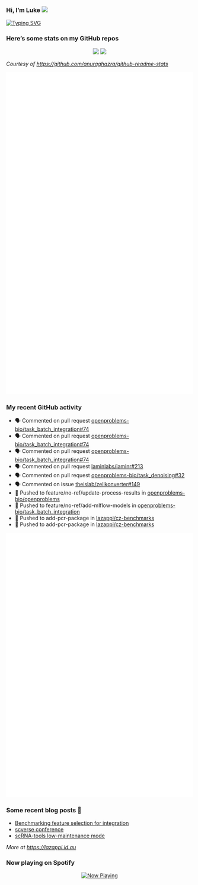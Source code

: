 
<!-- README.md is generated from README.Rmd. Please edit that file -->

### Hi, I’m Luke <img src="https://raw.githubusercontent.com/MartinHeinz/MartinHeinz/master/wave.gif" width="30px">

<!-- Customise this at https://readme-typing-svg.demolab.com -->

[![Typing
SVG](https://readme-typing-svg.demolab.com?font=Fira+Code&duration=3000&pause=200&color=9D24F7&center=true&random=true&width=435&lines=Data+scientist;Bioinformatician;Package+developer;Workflow+engineer)](https://git.io/typing-svg)

<!--
**lazappi/lazappi** is a ✨ _special_ ✨ repository because its `README.md` (this file) appears on your GitHub profile.
&#10;Here are some ideas to get you started:
&#10;- 🔭 I’m currently working on ...
- 🌱 I’m currently learning ...
- 👯 I’m looking to collaborate on ...
- 🤔 I’m looking for help with ...
- 💬 Ask me about ...
- 📫 How to reach me: ...
- 😄 Pronouns: ...
- ⚡ Fun fact: ...
-->

### Here’s some stats on my GitHub repos

<p align="center">
<img src="https://github-readme-stats.vercel.app/api?username=lazappi&count_private=true&show_icons=true&theme=buefy&hide_title=True">
<img src="https://github-readme-stats.vercel.app/api/top-langs/?username=lazappi&hide=html&theme=buefy&layout=compact">
</p>

*Courtesy of <https://github.com/anuraghazra/github-readme-stats>*

<p align="center" style="width:100%;">
<img src="https://github.com/lazappi/lazappi/raw/main/github-intro.svg">
</p>

### My recent GitHub activity

- 🗣 Commented on pull request
  [openproblems-bio/task_batch_integration#74](https://github.com/openproblems-bio/task_batch_integration#74)
- 🗣 Commented on pull request
  [openproblems-bio/task_batch_integration#74](https://github.com/openproblems-bio/task_batch_integration#74)
- 🗣 Commented on pull request
  [openproblems-bio/task_batch_integration#74](https://github.com/openproblems-bio/task_batch_integration#74)
- 🗣 Commented on pull request
  [laminlabs/laminr#213](https://github.com/laminlabs/laminr#213)
- 🗣 Commented on pull request
  [openproblems-bio/task_denoising#32](https://github.com/openproblems-bio/task_denoising#32)
- 🗣 Commented on issue
  [theislab/zellkonverter#149](https://github.com/theislab/zellkonverter#149)
- 📨 Pushed to feature/no-ref/update-process-results in
  [openproblems-bio/openproblems](https://github.com/openproblems-bio/openproblems)
- 📨 Pushed to feature/no-ref/add-mlflow-models in
  [openproblems-bio/task_batch_integration](https://github.com/openproblems-bio/task_batch_integration)
- 📨 Pushed to add-pcr-package in
  [lazappi/cz-benchmarks](https://github.com/lazappi/cz-benchmarks)
- 📨 Pushed to add-pcr-package in
  [lazappi/cz-benchmarks](https://github.com/lazappi/cz-benchmarks)

<p align="center" style="width:100%;">
<img src="https://github.com/lazappi/lazappi/raw/main/github-status.svg">
</p>

### Some recent blog posts 📝

- [Benchmarking feature selection for
  integration](https://lazappi.id.au/posts/2025-03-15-feature-selection-benchmark/)
- [scverse
  conference](https://lazappi.id.au/posts/2024-09-15-scverse-conference/)
- [scRNA-tools low-maintenance
  mode](https://lazappi.id.au/posts/2024-03-04-scRNAtools-low-maintenance/)

*More at <https://lazappi.id.au>*

### Now playing on Spotify

<p align="center">
<a href="https://now-playing-profile.lazappi.vercel.app/now-playing?open">
<img src="https://now-playing-profile.lazappi.vercel.app/now-playing" width="256" height="64" alt="Now Playing">
</a>
</p>
